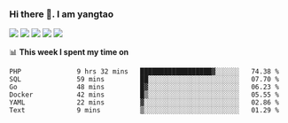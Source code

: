 ### Hi there 👋. I am yangtao 

<!-- **runtu666/runtu666** is a ✨ _special_ ✨ repository because its `README.md` (this file) appears on your GitHub profile. -->

![](https://github-profile-summary-cards.vercel.app/api/cards/profile-details?username=runtu666&theme=github)
![](https://github-profile-summary-cards.vercel.app/api/cards/repos-per-language?username=runtu666&theme=github)
![](https://github-profile-summary-cards.vercel.app/api/cards/most-commit-language?username=runtu666&theme=github)
![](https://github-profile-summary-cards.vercel.app/api/cards/stats?&username=runtu666&theme=github)
![](https://github-profile-summary-cards.vercel.app/api/cards/productive-time?username=runtu666&theme=github)

📊 **This week I spent my time on**
<!--START_SECTION:waka-->

```text
PHP              9 hrs 32 mins   ██████████████████▓░░░░░░   74.38 %
SQL              59 mins         ██░░░░░░░░░░░░░░░░░░░░░░░   07.70 %
Go               48 mins         █▓░░░░░░░░░░░░░░░░░░░░░░░   06.23 %
Docker           42 mins         █▒░░░░░░░░░░░░░░░░░░░░░░░   05.55 %
YAML             22 mins         ▓░░░░░░░░░░░░░░░░░░░░░░░░   02.86 %
Text             9 mins          ▒░░░░░░░░░░░░░░░░░░░░░░░░   01.29 %
```

<!--END_SECTION:waka-->


[comment]: <> (Here are some ideas to get you started:)

[comment]: <> (- 🔭 I’m currently working on tal)

[comment]: <> (- 🌱 I’m currently learning devops)

[comment]: <> (- 👯 I’m looking to collaborate on ...)

[comment]: <> (- 🤔 I’m looking for help with ...)

[comment]: <> (- 💬 Ask me about ...)

[comment]: <> (- 📫 How to reach me: ...)

[comment]: <> (- 😄 Pronouns: ...)

[comment]: <> (- ⚡ Fun fact: ...)
